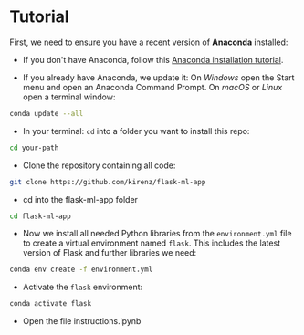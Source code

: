 # Tutorial

First, we need to ensure you have a recent version of **Anaconda** installed: 

- If you don't have Anaconda, follow this [Anaconda installation tutorial](https://kirenz.github.io/codelabs/codelabs/anaconda-install/#0). 

- If you already have Anaconda, we update it: On *Windows* open the Start menu and open an Anaconda Command Prompt. On *macOS* or *Linux* open a terminal window:


```bash
conda update --all
```

- In your terminal: `cd` into a folder you want to install this repo:

```bash
cd your-path
```


- Clone the repository containing all code:

```bash
git clone https://github.com/kirenz/flask-ml-app
```

- cd into the flask-ml-app folder

```bash
cd flask-ml-app
```

- Now we install all needed Python libraries from the `environment.yml` file to create a virtual environment named `flask`. This includes the latest version of Flask and further libraries we need: 

```bash
conda env create -f environment.yml
```

- Activate the `flask` environment:

```bash
conda activate flask
```

- Open the file instructions.ipynb
